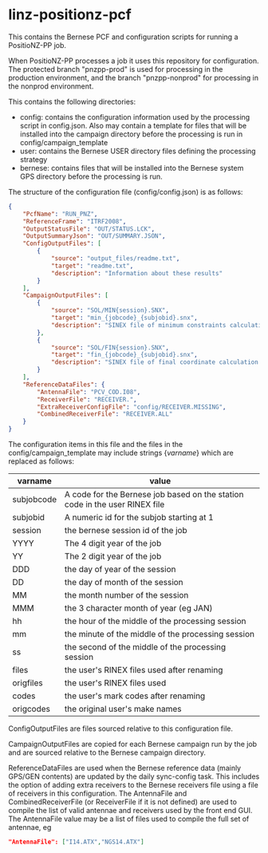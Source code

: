 # linz-positionz-pcf

This contains the Bernese PCF and configuration scripts for running a PositioNZ-PP job.

When PositioNZ-PP processes a job it uses this repository for configuration.
The protected branch "pnzpp-prod" is used for processing in the production environment, and the branch
"pnzpp-nonprod" for processing in the nonprod environment.

This contains the following directories:

* config: contains the configuration information used by the processing script in config.json.  Also may contain a template for files that will be installed into the campaign directory before the processing is run in config/campaign_template
* user: contains the Bernese USER directory files defining the processing strategy
* bernese: contains files that will be installed into the Bernese system GPS directory before the processing is run.

The structure of the configuration file (config/config.json) is as follows:

```json
{
    "PcfName": "RUN_PNZ",
    "ReferenceFrame": "ITRF2008",
    "OutputStatusFile": "OUT/STATUS.LCK",
    "OutputSummaryJson": "OUT/SUMMARY.JSON",
    "ConfigOutputFiles": [
        {
            "source": "output_files/readme.txt",
            "target": "readme.txt",
            "description": "Information about these results"
        }
    ],
    "CampaignOutputFiles": [
        {
            "source": "SOL/MIN{session}.SNX",
            "target": "min_{jobcode}_{subjobid}.snx",
            "description": "SINEX file of minimum constraints calculation for {origcodes} ({origfiles})"
        },
        {
            "source": "SOL/FIN{session}.SNX",
            "target": "fin_{jobcode}_{subjobid}.snx",
            "description": "SINEX file of final coordinate calculation for {origcodes} ({origfiles})"
        }
    ],
    "ReferenceDataFiles": {
        "AntennaFile": "PCV_COD.I08",
        "ReceiverFile": "RECEIVER.",
        "ExtraReceiverConfigFile": "config/RECEIVER.MISSING",
        "CombinedReceiverFile": "RECEIVER.ALL"
    }
}
```

The configuration items in this file and the files in the config/campaign_template may include strings {_varname_} which are replaced as follows:

varname | value
--- | ---
subjobcode | A code for the Bernese job based on the station code in the user RINEX file
subjobid | A numeric id for the subjob starting at 1
session | the bernese session id of the job
YYYY | The 4 digit year of the job
YY | The 2 digit year of the job
DDD | the day of year of the session
DD | the day of month of the session
MM | the month number of the session
MMM | the 3 character month of year (eg JAN)
hh | the hour of the middle of the processing session
mm | the minute of the middle of the processing session
ss | the second of the middle of the processing session
files | the user's RINEX files used after renaming
origfiles | the user's RINEX files used
codes | the user's mark codes after renaming
origcodes | the original user's make names

ConfigOutputFiles are files sourced relative to this configuration file.

CampaignOutputFiles are copied for each Bernese campaign run by the job and are sourced relative to the Bernese campaign directory.

ReferenceDataFiles are used when the Bernese reference data (mainly GPS/GEN contents) are updated by the daily sync-config task.  This includes the option of adding extra receivers to the Bernese receivers file using a file of receivers in this configuration.  The AntennaFile and CombinedReceiverFile (or ReceiverFile if it is not defined) are used to compile the list of valid antennae and receivers used by the front end GUI.  The AntennaFile value may be a list of files used to compile the full set of antennae, eg 

```json
"AntennaFile": ["I14.ATX","NGS14.ATX"]
```


